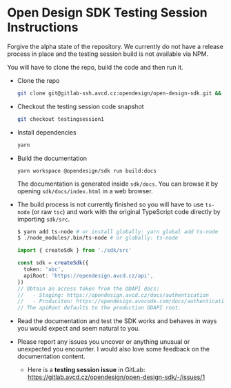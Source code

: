 # Open Design SDK Testing Session Instructions

Forgive the alpha state of the repository. We currently do not have a release process in place and the testing session build is not available via NPM.

You will have to clone the repo, build the code and then run it.

- Clone the repo

  ```bash
  git clone git@gitlab-ssh.avcd.cz:opendesign/open-design-sdk.git && cd open-design-sdk
  ```

- Checkout the testing session code snapshot

  ```bash
  git checkout testingsession1
  ```

- Install dependencies

  ```bash
  yarn
  ```

- Build the documentation

  ```
  yarn workspace @opendesign/sdk run build:docs
  ```

  The documentation is generated inside `sdk/docs`. You can browse it by opening `sdk/docs/index.html` in a web browser.

- The build process is not currently finished so you will have to use `ts-node` (or raw `tsc`) and work with the original TypeScript code directly by importing `sdk/src`.

  ```bash
  $ yarn add ts-node # or install globally: yarn global add ts-node
  $ ./node_modules/.bin/ts-node # or globally: ts-node
  ```

  ```typescript
  import { createSdk } from './sdk/src'

  const sdk = createSdk({
    token: 'abc',
    apiRoot: 'https://opendesign.avcd.cz/api',
  })
  // Obtain an access token from the ODAPI docs:
  //   - Staging: https://opendesign.avcd.cz/docs/authentication
  //   - Produciton: https://opendesign.avocode.com/docs/authentication
  // The apiRoot defaults to the production ODAPI root.
  ```

- Read the documentation and test the SDK works and behaves in ways you would expect and seem natural to you.

- Please report any issues you uncover or anything unusual or unexpected you encounter. I would also love some feedback on the documentation content.

  - Here is a **testing session issue** in GitLab: https://gitlab.avcd.cz/opendesign/open-design-sdk/-/issues/1
